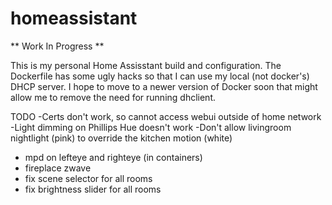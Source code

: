 # homeassistant

** Work In Progress **

This is my personal Home Assisstant build and configuration. The Dockerfile has some ugly hacks so that I can use my local (not docker's) DHCP server. I hope to move to a newer version of Docker soon that might allow me to remove the need for running dhclient.

TODO
-Certs don't work, so cannot access webui outside of home network
-Light dimming on Phillips Hue doesn't work
-Don't allow livingroom nightlight (pink) to override the kitchen motion (white)
- mpd on lefteye and righteye (in containers)
- fireplace zwave
- fix scene selector for all rooms
- fix brightness slider for all rooms